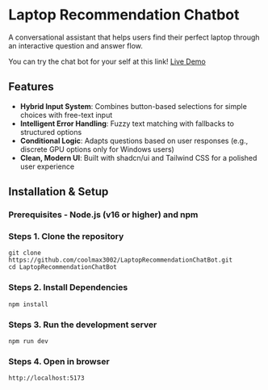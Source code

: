 
# Laptop Recommendation Chatbot
A conversational assistant that helps users find their perfect laptop through an interactive question and answer flow.

You can try the chat bot for your self at this link!
[Live Demo](https://coolmax3002.github.io/LaptopRecommendationChatBot/)

## Features
-   **Hybrid Input System**: Combines button-based selections for simple choices with free-text input
-   **Intelligent Error Handling**: Fuzzy text matching with fallbacks to structured options
-   **Conditional Logic**: Adapts questions based on user responses (e.g., discrete GPU options only for Windows users)
-   **Clean, Modern UI**: Built with shadcn/ui and Tailwind CSS for a polished user experience


## Installation & Setup
### Prerequisites - Node.js (v16 or higher) and npm

### Steps 1.  **Clone the repository** 
    git clone https://github.com/coolmax3002/LaptopRecommendationChatBot.git
    cd LaptopRecommendationChatBot 
    
### Steps 2.  **Install Dependencies** 
    npm install

### Steps 3.  **Run the development server** 
    npm run dev
  
### Steps 4.  **Open in browser** 
    http://localhost:5173
